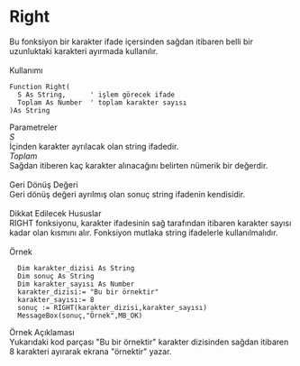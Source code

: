 # Right

Bu fonksiyon bir karakter ifade içersinden sağdan itibaren belli bir uzunluktaki karakteri ayırmada kullanılır.\
\
Kullanımı

```
Function Right(
  S As String,      ' işlem görecek ifade
  Toplam As Number  ' toplam karakter sayısı
)As String
```

Parametreler\
_S_\
İçinden karakter ayrılacak olan string ifadedir.\
_Toplam_\
Sağdan itiberen kaç karakter alınacağını belirten nümerik bir değerdir.\
\
Geri Dönüş Değeri\
Geri dönüş değeri ayrılmış olan sonuç string ifadenin kendisidir.\
\
Dikkat Edilecek Hususlar\
RIGHT fonksiyonu, karakter ifadesinin sağ tarafından itibaren karakter sayısı kadar olan kısmını alır. Fonksiyon mutlaka string ifadelerle kullanılmalıdır.\
\
Örnek

```
  Dim karakter_dizisi As String
  Dim sonuç As String
  Dim karakter_sayısı As Number
  karakter_dizisi:= "Bu bir örnektir"
  karakter_sayısı:= 8
  sonuç := RIGHT(karakter_dizisi,karakter_sayısı)
  MessageBox(sonuç,"Örnek",MB_OK)
```

Örnek Açıklaması\
Yukarıdaki kod parçası "Bu bir örnektir" karakter dizisinden sağdan itibaren 8 karakteri ayırarak ekrana "örnektir" yazar.

